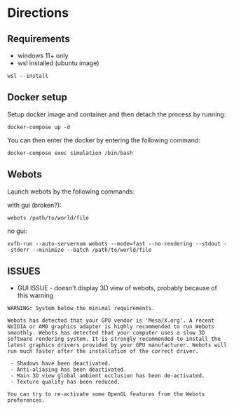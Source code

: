 # Directions
## Requirements
- windows 11+ only
- wsl installed (ubuntu image)
``` 
wsl --install
```
## Docker setup
Setup docker image and container and then detach the process by running:
```
docker-compose up -d
```
You can then enter the docker by entering the following command:
```
docker-compose exec simulation /bin/bash
```
## Webots
Launch webots by the following commands:

with gui (broken?): 
```
webots /path/to/world/file
```
no gui:
```
xvfb-run --auto-servernum webots --mode=fast --no-rendering --stdout --stderr --minimize --batch /path/to/world/file
```

## ISSUES
 - GUI ISSUE - doesn't display 3D view of webots, probably because of this warning
```
WARNING: System below the minimal requirements.

Webots has detected that your GPU vendor is 'Mesa/X.org'. A recent NVIDIA or AMD graphics adapter is highly recommended to run Webots smoothly. Webots has detected that your computer uses a slow 3D software rendering system. It is strongly recommended to install the latest graphics drivers provided by your GPU manufacturer. Webots will run much faster after the installation of the correct driver.

 - Shadows have been deactivated.
 - Anti-aliasing has been deactivated.
 - Main 3D view global ambient occlusion has been de-activated.
 - Texture quality has been reduced.

You can try to re-activate some OpenGL features from the Webots preferences.
```